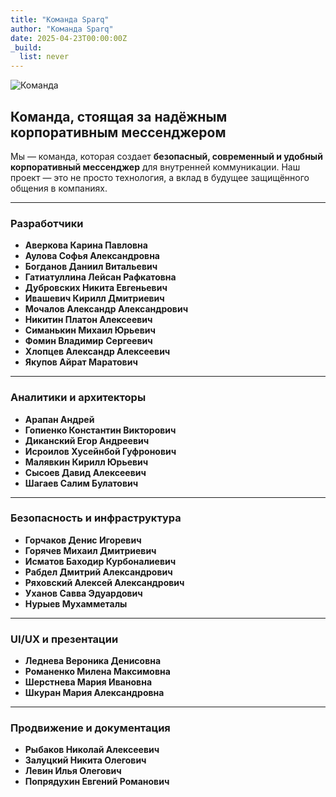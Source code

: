 ```yaml
---
title: "Команда Sparq"
author: "Команда Sparq"
date: 2025-04-23T00:00:00Z
_build:
  list: never
---
```


![Команда](command.jpg)

## Команда, стоящая за надёжным корпоративным мессенджером

Мы — команда, которая создает **безопасный, современный и удобный корпоративный мессенджер** для внутренней коммуникации. Наш проект — это не просто технология, а вклад в будущее защищённого общения в компаниях.

---

### Разработчики

- **Аверкова Карина Павловна**
- **Аулова Софья Александровна**
- **Богданов Даниил Витальевич**
- **Гатиатуллина Лейсан Рафкатовна**
- **Дубровских Никита Евгеньевич**
- **Ивашевич Кирилл Дмитриевич**
- **Мочалов Александр Александрович**
- **Никитин Платон Алексеевич**
- **Симанькин Михаил Юрьевич**
- **Фомин Владимир Сергеевич**
- **Хлопцев Александр Алексеевич**
- **Якупов Айрат Маратович**

---

### Аналитики и архитекторы

- **Арапан Андрей**
- **Гопиенко Константин Викторович**
- **Диканский Егор Андреевич**
- **Исроилов Хусейнбой Гуфронович**
- **Малявкин Кирилл Юрьевич**
- **Сысоев Давид Алексеевич**
- **Шагаев Салим Булатович**

---

### Безопасность и инфраструктура

- **Горчаков Денис Игоревич**
- **Горячев Михаил Дмитриевич**
- **Исматов Баходир Курбоналиевич**
- **Рабдел Дмитрий Александрович**
- **Ряховский Алексей Александрович**
- **Уханов Савва Эдуардович**
- **Нурыев Мухамметалы**

---

### UI/UX и презентации

- **Леднева Вероника Денисовна**
- **Романенко Милена Максимовна**
- **Шерстнева Мария Ивановна**
- **Шкуран Мария Александровна**

---

### Продвижение и документация

- **Рыбаков Николай Алексеевич**
- **Залуцкий Никита Олегович**
- **Левин Илья Олегович**
- **Попрядухин Евгений Романович**

